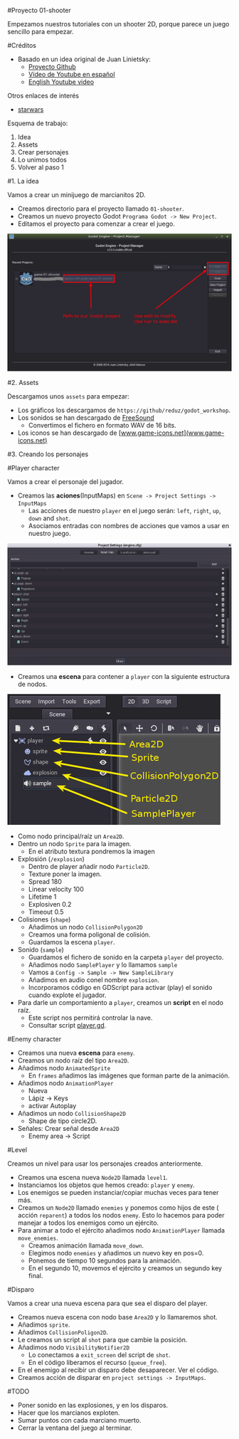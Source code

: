 

#Proyecto 01-shooter

Empezamos nuestros tutoriales con un shooter 2D, porque parece un juego sencillo para empezar.

#Créditos

* Basado en un idea original de Juan Linietsky:
    * [Proyecto Github](https://github.com/reduz/godot_workshop)
    * [Vídeo de Youtube en español](https://www.youtube.com/watch?v=XEkePR_3BU8) 
    * [English Youtube video](https://www.youtube.com/watch?v=9GPIeeJXBLc)   

Otros enlaces de interés
* [starwars](https://github.com/TutorialDoctor/TD-Godot-Games/tree/master/starwars)

Esquema de trabajo:
1. Idea
2. Assets
3. Crear personajes
4. Lo unimos todos
5. Volver al paso 1

#1. La idea

Vamos a crear un minijuego de marcianitos 2D.

* Creamos directorio para el proyecto llamado `01-shooter`.
* Creamos un nuevo proyecto Godot `Programa Godot -> New Project`.
* Editamos el proyecto para comenzar a crear el juego.

![project-manager](./images/project-manager.png)

#2. Assets

Descargamos unos `assets` para empezar:
* Los gráficos los descargamos de `https://github/reduz/godot_workshop`.
* Los sonidos se han descargado de [FreeSound](https://www.freesound.org)
   * Convertimos el fichero en formato WAV de 16 bits.
* Los iconos se han descargado de [www.game-icons.net](www.game-icons.net)

#3. Creando los personajes

#Player character

Vamos a crear el personaje del jugador.

* Creamos las **aciones**(InputMaps) en `Scene -> Project Settings -> InputMaps`
    * Las acciones de nuestro `player` en el juego serán: `left`, `right`, `up`, `down` and `shot`.
    * Asociamos entradas con nombres de acciones que vamos a usar en nuestro juego.

![scene-project-settings-inputmaps](./images/scene-project-settings-inputmaps.png)

* Creamos una **escena** para contener a `player` con la siguiente estructura de nodos.

![player-nodes](./images/player-nodes.png)

* Como nodo principal/raíz un `Area2D`.
* Dentro un nodo `Sprite` para la imagen.
    * En el atributo textura pondremos la imagen
* Explosión (`/explosion`)
    * Dentro de player añadir nodo `Particle2D`.
    * Texture poner la imagen.
    * Spread 180
    * Linear velocity 100
    * Lifetime 1
    * Explosiven 0.2
    * Timeout 0.5
* Colisiones (`shape`)
    * Añadimos un nodo `CollisionPolygon2D`
    * Creamos una forma poligonal de colisión.
    * Guardamos la escena `player`.
* Sonido (`sample`)
    * Guardamos el fichero de sonido en la carpeta `player` del proyecto.
    * Añadimos nodo `SamplePlayer` y lo llamamos `sample`
    * Vamos a `Config -> Sample -> New SampleLibrary`
    * Añadimos en audio conel nombre `explosion`.
    * Incorporamos código en GDScript para activar (play) el sonido cuando
    explote el jugador.
* Para darle un comportamiento a `player`, creamos un **script** en el nodo raíz.
    * Este script nos permitirá controlar la nave.
    * Consultar script [player.gd](./../../games/01-shooter/player/player.gd).

#Enemy character

* Creamos una nueva **escena** para `enemy`.
* Creamos un nodo raíz del tipo `Area2D`.
* Añadimos nodo `AnimatedSprite`
    * En `frames` añadimos las imágenes que forman parte de la animación.
* Añadimos nodo `AnimationPlayer`
    * Nueva
    * Lápiz -> Keys
    * activar Autoplay
* Añadimos un nodo `CollisionShape2D`
    * Shape de tipo circle2D.
* Señales: Crear señal desde `Area2D`
    * Enemy area -> Script

#Level

Creamos un nivel para usar los personajes creados anteriormente.

* Creamos una escena nueva `Node2D` llamada `level1`.
* Instanciamos los objetos que hemos creado: `player` y `enemy`.
* Los enemigos se pueden instanciar/copiar muchas veces para tener más.
* Creamos un `Node2D` llamado `enemies` y ponemos como hijos de este ( acción `reparent`)
a todos los nodos `enemy`. Esto lo hacemos para poder manejar a todos los
enemigos como un ejército.
* Para animar a todo el ejército añadimos nodo `AnimationPlayer` llamada `move_enemies`.
    * Creamos animación llamada `move_down`.
    * Elegimos nodo `enemies` y añadimos un nuevo key en pos=0.
    * Ponemos de tiempo 10 segundos para la animación.
    * En el segundo 10, movemos el ejército y creamos un segundo key final.

#Disparo

Vamos a crear una nueva escena para que sea el disparo del player.
* Creamos nueva escena con nodo base `Area2D` y lo llamaremos shot.
* Añadimos `sprite`.
* Añadimos `CollisionPoligon2D`.
* Le creamos un script al `shot` para que cambie la posición.
* Añadimos nodo `VisibilityNotifier2D`
    * Lo conectamos a  `exit_screen` del script de `shot`.
    * En el código liberamos el recurso (`queue_free`).
* En el enemigo al recibir un disparo debe desaparecer. Ver el código.
* Creamos acción de disparar en `project settings -> InputMaps`.

#TODO

* Poner sonido en las explosiones, y en los disparos.
* Hacer que los marcianos exploten.
* Sumar puntos con cada marciano muerto.
* Cerrar la ventana del juego al terminar.
